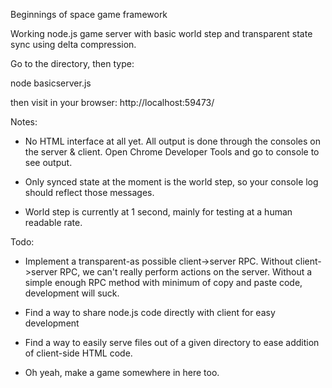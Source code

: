 Beginnings of space game framework

Working node.js game server with basic world step and transparent state sync using delta compression.

Go to the directory, then type:

node basicserver.js

then visit in your browser: http://localhost:59473/

Notes:

 - No HTML interface at all yet. All output is done through the consoles on the server & client. Open Chrome Developer Tools and go to console to see output.

 - Only synced state at the moment is the world step, so your console log should reflect those messages.

 - World step is currently at 1 second, mainly for testing at a human readable rate.


 Todo:

  - Implement a transparent-as possible client->server RPC. Without client->server RPC, we can't really perform actions on the server. Without a simple enough RPC method with minimum of copy and paste code, development will suck.

  - Find a way to share node.js code directly with client for easy development

  - Find a way to easily serve files out of a given directory to ease addition of client-side HTML code.

  - Oh yeah, make a game somewhere in here too.